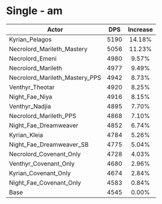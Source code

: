 # Single - am
| Actor | DPS | Increase |
|---|:---:|:---:|
|Kyrian_Pelagos|5190|14.18%|
|Necrolord_Marileth_Mastery|5056|11.23%|
|Necrolord_Emeni|4980|9.57%|
|Necrolord_Marileth|4977|9.49%|
|Necrolord_Marileth_Mastery_PPS|4942|8.73%|
|Venthyr_Theotar|4920|8.25%|
|Night_Fae_Niya|4916|8.15%|
|Venthyr_Nadjia|4895|7.70%|
|Necrolord_Marileth_PPS|4868|7.10%|
|Night_Fae_Dreamweaver|4852|6.74%|
|Kyrian_Kleia|4784|5.26%|
|Night_Fae_Dreamweaver_SB|4775|5.04%|
|Necrolord_Covenant_Only|4728|4.03%|
|Venthyr_Covenant_Only|4680|2.96%|
|Kyrian_Covenant_Only|4674|2.84%|
|Night_Fae_Covenant_Only|4583|0.84%|
|Base|4545|0.00%|
